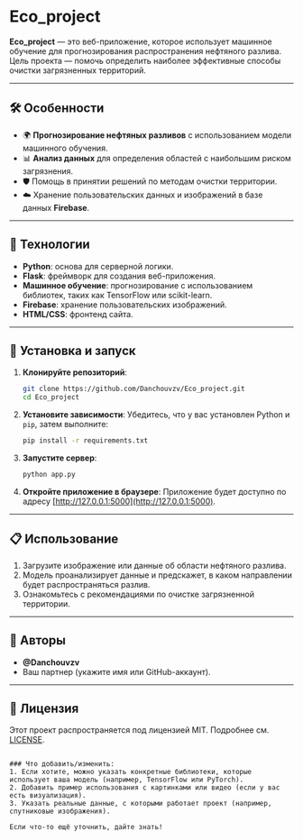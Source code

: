 # Eco_project

**Eco_project** — это веб-приложение, которое использует машинное обучение для прогнозирования распространения нефтяного разлива. Цель проекта — помочь определить наиболее эффективные способы очистки загрязненных территорий.  

---

## 🛠️ Особенности

- 🌍 **Прогнозирование нефтяных разливов** с использованием модели машинного обучения.
- 📊 **Анализ данных** для определения областей с наибольшим риском загрязнения.
- 🛡️ Помощь в принятии решений по методам очистки территории.
- ☁️ Хранение пользовательских данных и изображений в базе данных **Firebase**.

---

## 🚀 Технологии

- **Python**: основа для серверной логики.
- **Flask**: фреймворк для создания веб-приложения.
- **Машинное обучение**: прогнозирование с использованием библиотек, таких как TensorFlow или scikit-learn.
- **Firebase**: хранение пользовательских изображений.
- **HTML/CSS**: фронтенд сайта.

---

## 🔧 Установка и запуск

1. **Клонируйте репозиторий**:
   ```bash
   git clone https://github.com/Danchouvzv/Eco_project.git
   cd Eco_project
   ```

2. **Установите зависимости**:
   Убедитесь, что у вас установлен Python и `pip`, затем выполните:
   ```bash
   pip install -r requirements.txt
   ```

3. **Запустите сервер**:
   ```bash
   python app.py
   ```

4. **Откройте приложение в браузере**:
   Приложение будет доступно по адресу [http://127.0.0.1:5000](http://127.0.0.1:5000).

---

## 📋 Использование

1. Загрузите изображение или данные об области нефтяного разлива.
2. Модель проанализирует данные и предскажет, в каком направлении будет распространяться разлив.
3. Ознакомьтесь с рекомендациями по очистке загрязненной территории.

---

## 🤝 Авторы

- **@Danchouvzv**  
- Ваш партнер (укажите имя или GitHub-аккаунт).

---

## 📜 Лицензия

Этот проект распространяется под лицензией MIT. Подробнее см. [LICENSE](LICENSE).
```

### Что добавить/изменить:
1. Если хотите, можно указать конкретные библиотеки, которые использует ваша модель (например, TensorFlow или PyTorch).
2. Добавить пример использования с картинками или видео (если у вас есть визуализация).  
3. Указать реальные данные, с которыми работает проект (например, спутниковые изображения). 

Если что-то ещё уточнить, дайте знать!
